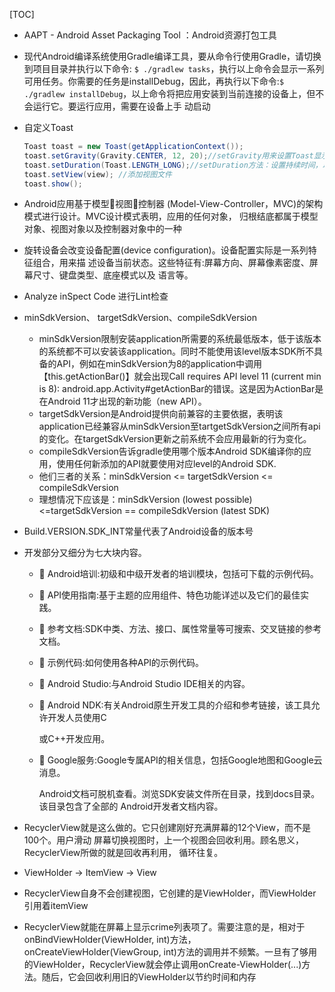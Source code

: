 [TOC]

- AAPT - Android Asset Packaging Tool ：Android资源打包工具
- 现代Android编译系统使用Gradle编译工具，要从命令行使用Gradle，请切换到项目目录并执行以下命令:
  `$ ./gradlew tasks`，执行以上命令会显示一系列可用任务。你需要的任务是installDebug，因此，再执行以下命令:`$ ./gradlew installDebug`，以上命令将把应用安装到当前连接的设备上，但不会运行它。要运行应用，需要在设备上手 动启动

- 自定义Toast

  ```java
  Toast toast = new Toast(getApplicationContext());
  toast.setGravity(Gravity.CENTER, 12, 20);//setGravity用来设置Toast显示的位置，相当于xml中的android:gravity或android:layout_gravity
  toast.setDuration(Toast.LENGTH_LONG);//setDuration方法：设置持续时间，以毫秒为单位。该方法是设置补间动画时间长度的主要方法
  toast.setView(view); //添加视图文件
  toast.show();
  ```

- Android应用基于模型视图控制器 (Model-View-Controller，MVC)的架构模式进行设计。MVC设计模式表明，应用的任何对象， 归根结底都属于模型对象、视图对象以及控制器对象中的一种

- 旋转设备会改变设备配置(device configuration)。设备配置实际是一系列特征组合，用来描
  述设备当前状态。这些特征有:屏幕方向、屏幕像素密度、屏幕尺寸、键盘类型、底座模式以及
  语言等。

- Analyze inSpect Code 进行Lint检查

- minSdkVersion、 targetSdkVersion、compileSdkVersion

  - minSdkVersion限制安装application所需要的系统最低版本，低于该版本的系统都不可以安装该application。同时不能使用该level版本SDK所不具备的API，例如在minSdkVersion为8的application中调用【this.getActionBar()】就会出现Call requires API level 11 (current min is 8): android.app.Activity#getActionBar的错误。这是因为ActionBar是在Android 11才出现的新功能（new API）。
  - targetSdkVersion是Android提供向前兼容的主要依据，表明该application已经兼容从minSdkVersion至tartgetSdkVersion之间所有api的变化。在targetSdkVersion更新之前系统不会应用最新的行为变化。
  - compileSdkVersion告诉gradle使用哪个版本Android SDK编译你的应用，使用任何新添加的API就要使用对应level的Android SDK.
  - 他们三者的关系：minSdkVersion <= targetSdkVersion <= compileSdkVersion
  - 理想情况下应该是：minSdkVersion (lowest possible) <=targetSdkVersion == compileSdkVersion (latest SDK)

- Build.VERSION.SDK_INT常量代表了Android设备的版本号

- 开发部分又细分为七大块内容。 

  -   Android培训:初级和中级开发者的培训模块，包括可下载的示例代码。 

  -   API使用指南:基于主题的应用组件、特色功能详述以及它们的最佳实践。 

  -   参考文档:SDK中类、方法、接口、属性常量等可搜索、交叉链接的参考文档。 

  -   示例代码:如何使用各种API的示例代码。 

  -   Android Studio:与Android Studio IDE相关的内容。 

  -   Android NDK:有关Android原生开发工具的介绍和参考链接，该工具允许开发人员使用C 

    或C++开发应用。 

  -   Google服务:Google专属API的相关信息，包括Google地图和Google云消息。 

    Android文档可脱机查看。浏览SDK安装文件所在目录，找到docs目录。该目录包含了全部的 Android开发者文档内容。 

- RecyclerView就是这么做的。它只创建刚好充满屏幕的12个View，而不是100个。用户滑动
  屏幕切换视图时，上一个视图会回收利用。顾名思义，RecyclerView所做的就是回收再利用，
  循环往复。

- ViewHolder -> ItemView -> View

- RecyclerView自身不会创建视图，它创建的是ViewHolder，而ViewHolder引用着itemView

- RecyclerView就能在屏幕上显示crime列表项了。需要注意的是，相对于onBindViewHolder(ViewHolder, int)方法，onCreateViewHolder(ViewGroup, int)方法的调用并不频繁。一旦有了够用的ViewHolder，RecyclerView就会停止调用onCreate-ViewHolder(...)方法。随后，它会回收利用旧的ViewHolder以节约时间和内存
